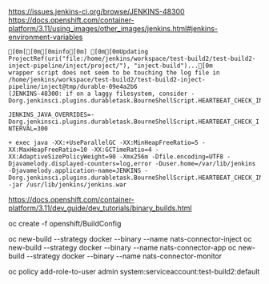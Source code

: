 https://issues.jenkins-ci.org/browse/JENKINS-48300
https://docs.openshift.com/container-platform/3.11/using_images/other_images/jenkins.html#jenkins-environment-variables

```
[0m[[0m[0minfo[0m] [0m[0mUpdating ProjectRef(uri("file:/home/jenkins/workspace/test-build2/test-build2-inject-pipeline/inject/project/"), "inject-build")...[0m
wrapper script does not seem to be touching the log file in /home/jenkins/workspace/test-build2/test-build2-inject-pipeline/inject@tmp/durable-09e4a2b6
(JENKINS-48300: if on a laggy filesystem, consider -Dorg.jenkinsci.plugins.durabletask.BourneShellScript.HEARTBEAT_CHECK_INTERVAL=300)
```

`JENKINS_JAVA_OVERRIDES=-Dorg.jenkinsci.plugins.durabletask.BourneShellScript.HEARTBEAT_CHECK_INTERVAL=300`

```
+ exec java -XX:+UseParallelGC -XX:MinHeapFreeRatio=5 -XX:MaxHeapFreeRatio=10 -XX:GCTimeRatio=4 -XX:AdaptiveSizePolicyWeight=90 -Xmx256m -Dfile.encoding=UTF8 -Djavamelody.displayed-counters=log,error -Duser.home=/var/lib/jenkins -Djavamelody.application-name=JENKINS -Dorg.jenkinsci.plugins.durabletask.BourneShellScript.HEARTBEAT_CHECK_INTERVAL=300 -jar /usr/lib/jenkins/jenkins.war
```

https://docs.openshift.com/container-platform/3.11/dev_guide/dev_tutorials/binary_builds.html

oc create -f openshift/BuildConfig

oc new-build --strategy docker --binary --name nats-connector-inject
oc new-build --strategy docker --binary --name nats-connector-app
oc new-build --strategy docker --binary --name nats-connector-monitor

oc policy add-role-to-user admin system:serviceaccount:test-build2:default